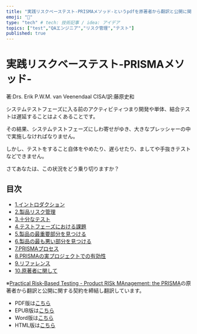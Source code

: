 ```yaml
---
title: "実践リスクベーステスト-PRISMAメソッド-というpdfを原著者から翻訳と公開に関して許可をとって。翻訳してみました"
emoji: "🌊"
type: "tech" # tech: 技術記事 / idea: アイデア
topics: ["test","QAエンジニア","リスク管理","テスト"]
published: true
---
```


# 実践リスクベーステスト-PRISMAメソッド-

著:Drs. Erik P.W.M. van Veenendaal CISA/訳:藤原史和

システムテストフェーズに入る前のアクティビティつまり開発や単体、結合テストは遅延することはよくあることです。

その結果、システムテストフェーズにしわ寄せがゆき、大きなプレッシャーの中で実施しなければなりません。

しかし、テストをすること自体をやめたり、遅らせたり、ましてや手抜きテストなどできません。

さてあなたは、この状況をどう乗り切りますか？

## 目次

* [1.イントロダクション](https://github.com/freddiefujiwara/prisma/blob/master/1.Intoroduction.md)
* [2.製品リスク管理](https://github.com/freddiefujiwara/prisma/blob/master/2.ProductRiskManagement.md)
* [3.十分なテスト](https://github.com/freddiefujiwara/prisma/blob/master/3.GoodEnoughTesting.md)
* [4.テストフェーズにおける課題](https://github.com/freddiefujiwara/prisma/blob/master/4.TheTestingChellenge.md)
* [5.製品の最重要部分を見つける](https://github.com/freddiefujiwara/prisma/blob/master/5.TheMostImportantPartsOfTheProduct.md)
* [6.製品の最も悪い部分を見つける](https://github.com/freddiefujiwara/prisma/blob/master/6.TheWorstAreaOfTheProduct.md)
* [7.PRISMAプロセス](https://github.com/freddiefujiwara/prisma/blob/master/7.ThePRISMAProcess.md)
* [8.PRISMAの実プロジェクトでの有効性](https://github.com/freddiefujiwara/prisma/blob/master/8.PracticalExperiences.md)
* [9.リファレンス](https://github.com/freddiefujiwara/prisma/blob/master/9.Referrences.md)
* [10.原著者に関して](https://github.com/freddiefujiwara/prisma/blob/master/10.Biography.md)

※[Practical Risk-Based Testing - Product RISk MAnagement: the PRISMA](http://www.erikvanveenendaal.nl/NL/files/e-book%20PRISMA.pdf)の原著者から翻訳と公開に関する契約を締結し翻訳しています。

* PDF版は[こちら](https://github.com/freddiefujiwara/prisma/raw/gh-pages/master-prisma.pdf)
* EPUB版は[こちら](https://github.com/freddiefujiwara/prisma/raw/gh-pages/master-prisma.epub)
* Word版は[こちら](https://github.com/freddiefujiwara/prisma/raw/gh-pages/master-prisma.docx)
* HTML版は[こちら](https://freddiefujiwara.github.io/prisma/)
